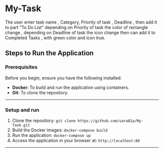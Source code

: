 # My-Task
The user enter task name , Category, Priority of task , Deadline , then add it to part "To Do List"  depending on Priority of task the color of rectangle change ,  depending on Deadline of task the icon change  then can add it to Completed Tasks , with green color and icon true.


##  **Steps to Run the Application**

### **Prerequisites**
Before you begin, ensure you have the following installed:
-  **Docker**: To build and run the application using containers.
-  **Git**: To clone the repository.

---

### **Setup and run**

1. Clone the repository:
   `git clone https://github.com/sara81a/My-Task.git `
2. Build the Docker images:
   `docker-compose build`
3. Run the application:
   `docker-compose up`
4. Access the application in your browser at:
   `http://localhost:80`

---